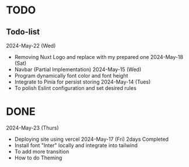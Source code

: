 # TODO

## Todo-list
2024-May-22 (Wed)
- Removing Nuxt Logo and replace with my prepared one
2024-May-18 (Sat)
- Navbar (Partial Implementation)
2024-May-15 (Wed)
- Program dynamically font color and font height
- Integrate to Pinia for persist storing
2024-May-14 (Tues)
- To polish Eslint configuration and set desired rules


# DONE
2024-May-23 (Thurs)
- Deploying site using vercel
2024-May-17 (Fri) 2days Completed 
- Install font "Inter" locally and integrate into tailwind
- To add more transition
- How to do Theming
